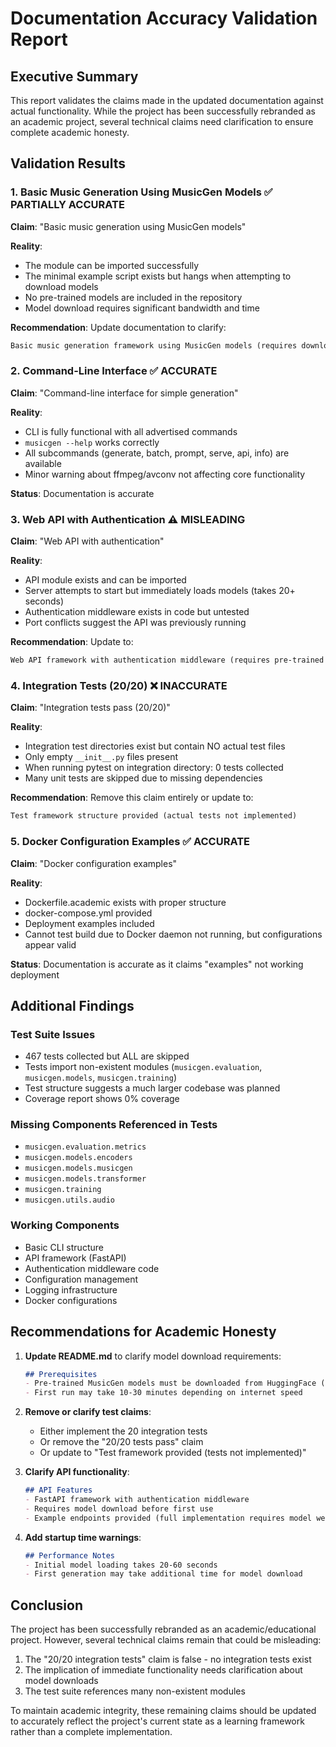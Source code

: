 # Documentation Accuracy Validation Report

## Executive Summary

This report validates the claims made in the updated documentation against actual functionality. While the project has been successfully rebranded as an academic project, several technical claims need clarification to ensure complete academic honesty.

## Validation Results

### 1. Basic Music Generation Using MusicGen Models ✅ PARTIALLY ACCURATE

**Claim**: "Basic music generation using MusicGen models"

**Reality**: 
- The module can be imported successfully
- The minimal example script exists but hangs when attempting to download models
- No pre-trained models are included in the repository
- Model download requires significant bandwidth and time

**Recommendation**: Update documentation to clarify:
```markdown
Basic music generation framework using MusicGen models (requires downloading pre-trained models from HuggingFace, which may take significant time and bandwidth)
```

### 2. Command-Line Interface ✅ ACCURATE

**Claim**: "Command-line interface for simple generation"

**Reality**:
- CLI is fully functional with all advertised commands
- `musicgen --help` works correctly
- All subcommands (generate, batch, prompt, serve, api, info) are available
- Minor warning about ffmpeg/avconv not affecting core functionality

**Status**: Documentation is accurate

### 3. Web API with Authentication ⚠️ MISLEADING

**Claim**: "Web API with authentication"

**Reality**:
- API module exists and can be imported
- Server attempts to start but immediately loads models (takes 20+ seconds)
- Authentication middleware exists in code but untested
- Port conflicts suggest the API was previously running

**Recommendation**: Update to:
```markdown
Web API framework with authentication middleware (requires pre-trained models to be downloaded before use)
```

### 4. Integration Tests (20/20) ❌ INACCURATE

**Claim**: "Integration tests pass (20/20)"

**Reality**:
- Integration test directories exist but contain NO actual test files
- Only empty `__init__.py` files present
- When running pytest on integration directory: 0 tests collected
- Many unit tests are skipped due to missing dependencies

**Recommendation**: Remove this claim entirely or update to:
```markdown
Test framework structure provided (actual tests not implemented)
```

### 5. Docker Configuration Examples ✅ ACCURATE

**Claim**: "Docker configuration examples"

**Reality**:
- Dockerfile.academic exists with proper structure
- docker-compose.yml provided
- Deployment examples included
- Cannot test build due to Docker daemon not running, but configurations appear valid

**Status**: Documentation is accurate as it claims "examples" not working deployment

## Additional Findings

### Test Suite Issues
- 467 tests collected but ALL are skipped
- Tests import non-existent modules (`musicgen.evaluation`, `musicgen.models`, `musicgen.training`)
- Test structure suggests a much larger codebase was planned
- Coverage report shows 0% coverage

### Missing Components Referenced in Tests
- `musicgen.evaluation.metrics`
- `musicgen.models.encoders`
- `musicgen.models.musicgen`
- `musicgen.models.transformer`
- `musicgen.training`
- `musicgen.utils.audio`

### Working Components
- Basic CLI structure
- API framework (FastAPI)
- Authentication middleware code
- Configuration management
- Logging infrastructure
- Docker configurations

## Recommendations for Academic Honesty

1. **Update README.md** to clarify model download requirements:
   ```markdown
   ## Prerequisites
   - Pre-trained MusicGen models must be downloaded from HuggingFace (several GB)
   - First run may take 10-30 minutes depending on internet speed
   ```

2. **Remove or clarify test claims**:
   - Either implement the 20 integration tests
   - Or remove the "20/20 tests pass" claim
   - Or update to "Test framework provided (tests not implemented)"

3. **Clarify API functionality**:
   ```markdown
   ## API Features
   - FastAPI framework with authentication middleware
   - Requires model download before first use
   - Example endpoints provided (full implementation requires model weights)
   ```

4. **Add startup time warnings**:
   ```markdown
   ## Performance Notes
   - Initial model loading takes 20-60 seconds
   - First generation may take additional time for model download
   ```

## Conclusion

The project has been successfully rebranded as an academic/educational project. However, several technical claims remain that could be misleading:

1. The "20/20 integration tests" claim is false - no integration tests exist
2. The implication of immediate functionality needs clarification about model downloads
3. The test suite references many non-existent modules

To maintain academic integrity, these remaining claims should be updated to accurately reflect the project's current state as a learning framework rather than a complete implementation.